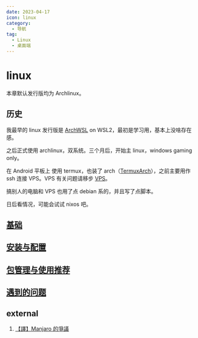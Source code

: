 ```yaml
---
date: 2023-04-17
icon: linux
category:
  - 导航
tag:
  - Linux
  - 桌面端
---
```


# linux

本章默认发行版均为 Archlinux。

## 历史

我最早的 linux 发行版是 [ArchWSL](https://github.com/yuk7/ArchWSL) on WSL2，最初是学习用，基本上没啥存在感。

之后正式使用 archlinux，双系统。三个月后，开始主 linux，windows gaming only。

在 Android 平板上 使用 termux，也装了 arch（[TermuxArch](https://github.com/TermuxArch/TermuxArch)），之前主要用作 ssh 连接 VPS。VPS 有关问题请移步 [VPS](../proxy/vps.md)。

搞别人的电脑和 VPS 也用了点 debian 系的，并且写了点脚本。

日后看情况，可能会试试 nixos 吧。

## [基础](./basic.md)

## [安装与配置](./install_and_config.md)

## [包管理与使用推荐](./package.md)

## [遇到的问题](./problem.md)

## external

1. [【譯】Manjaro 的爭議](https://blog.origincode.me/manjaro-controversies/)
